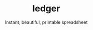---
title: ledger
reference: ledger
subtitle: Instant, beautiful, printable spreadsheet
layout: project
customJS:
- lib: backbone
- file: ledger.js
---